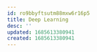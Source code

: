 ```yaml
---
id: ro9bbyftsutm88mxw6r16p5
title: Deep Learning
desc: ''
updated: 1685613380941
created: 1685613380941
---
```

